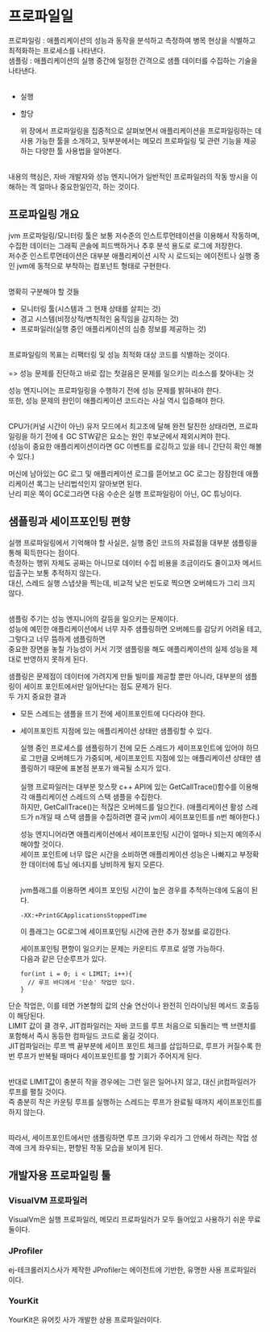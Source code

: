 <h1>프로파일일</h1>

프로파일링 : 애플리케이션의 성능과 동작을 분석하고 측정하여 병목 현상을 식별하고 최적화하는 프로세스를 나타낸다.</br>
샘플링 : 애플리케이션의 실행 중간에 일정한 간격으로 샘플 데이터를 수집하는 기술을 나타낸다.</br></br>

- 실행
- 할당

  위 장에서 프로파일링을 집중적으로 살펴보면서 애플리케이션을 프로파일링하는 데 사용 가능한 툴을 소개하고, 뒷부분에서는 메모리 프로파일링 및 관련 기능을 제공하는 다양한 툴 사용법을 알아본다.</br>
</br>
  내용의 핵심은, 자바 개발자와 성능 엔지니어가 일반적인 프로파일러의 작동 방시을 이해하는 겍 얼마나 중요한일인각, 하는 것이다.</br>

  <h2>프로파일링 개요</h2>

  jvm 프로파일링/모니터링 툴은 보통 저수준의 인스트루먼테이션을 이용해서 작동하며, 수집한 데이터는 그래픽 콘솔에 피드백하거나 추후 분석 용도로 로그에 저장한다.</br>
  저수준 인스트루먼테이션은 대부분 애플리케이션 시작 시 로드되는 에이전트나 실행 중인 jvm에 동적으로 부착하는 컴포넌트 형태로 구현한다.</br></br>

  명확히 구분해야 할 것들</br>
   - 모니터링 툴(시스템과 그 현재 상태를 살피는 것)
   - 경고 시스템(비정상적/변칙적인 움직임을 감지하는 것)
   - 프로파일러(실행 중인 애플리케이션의 심층 정보를 제공하는 것)

</br>
프로파일링의 목표는 리팩터링 및 성능 최적화 대상 코드를 식별하는 것이다.</br></br>
=> 성능 문제를 진단하고 바로 잡는 첫걸음은 문제를 일으키는 리소스를 찾아내는 것</br>

성능 엔지니어는 프로파일링을 수행하기 전에 성능 문제를 밝혀내야 한다.</br>
또한, 성능 문제의 원인이 애플리케이션 코드라는 사실 역시 입증해야 한다.</br></br>


CPU가(커널 시간이 아닌) 유저 모드에서 최고조에 달해 완전 탈진한 상태라면, 프로파일링을 하기 전에ㅔ GC STW같은 요소는 원인 후보군에서 제외시켜야 한다.</br>
(성능이 중요한 애플리케이션이라면 GC 이벤트를 로깅하고 있을 테니 간단히 확인 해볼 수 있다.)</br>

머신에 남아있는 GC 로그 및 애플리케이션 로그를 뜯어보고 GC 로그는 잠잠한데 애플리케이션 록그는 난리법석인지 알아보면 된다.</br>
난리 피운 쪽이 GC로그라면 다음 수순은 실행 프로파일링이 아닌, GC 튜닝이다.
</br>

<h2>샘플링과 세이프포인팅 편향</h2>

실행 프로파일링에서 기억해야 할 사실은, 실행 중인 코드의 자료점을 대부분 샘플링을 통해 획득한다는 점이다.</br>
측정하는 행위 자체도 공짜는 아니므로 데이터 수집 비용을 조금이라도 줄이고자 메서드 입출구는 보통 추적하지 않는다.</br>
대신, 스레드 실행 스냅샷을 찍는데, 비교적 낮은 빈도로 찍으면 오버헤드가 그리 크지 않다.</br></br>

샘플링 주기는 성능 엔지니어의 갈등을 일으키는 문제이다.</br>
성능에 예민한 애플리케이션에서 너무 자주 샘플링하면 오버헤드를 감당키 어려울 테고, 그렇다고 너무 뜸하게 샘플링하면</br>
중요한 장면을 놓칠 가능성이 커서 기껏 샘플링을 해도 애플리케이션의 실제 성능을 제대로 반영하지 못하게 된다.</br>

샘플링은 문제점이 데이터에 가려지게 만들 빌미를 제공할 뿐만 아니라, 대부분의 샘플링이 세이프 포인트에서만 일어난다는 점도 문제가 된다.</br>
두 가지 중요한 결과</br>
- 모든 스레드는 샘플을 뜨기 전에 세이프포인트에 다다라야 한다.
- 세이프포인트 지점에 있는 애플리케이션 상태만 샘플링할 수 있다.

  실행 중인 프로세스를 샘플링하기 전에 모든 스레드가 세이프포인트에 있어야 하므로 그만큼 오버헤드가 가중되며, 세이프포인트 지점에 있는 애플리케이션 상태만 샘플링하기 때문에 표본점 분포가 왜곡될 소지가 있다.
</br></br>
  실행 프로파일러는 대부분 핫스팟 c++ API에 있는 GetCallTrace()함수를 이용해 각 애플리케이션 스레드의 스택 샘플을 수집한다.</br>
  하지만, GetCallTrace()는 적잖은 오버헤드를 일으킨다. (애플리케이션 활성 스레드가 n개일 때 스택 샘플을 수집하려면 결국 jvm이 세이프포인트를 n번 해야한다.)</br>

  성능 엔지니어라면 애플리케이션에서 세이프포인팅 시간이 얼마나 되는지 예의주시해야할 것이다.</br>
  세이프 포인트에 너무 많은 시간을 소비하면 애플리케이션 성능은 나빠지고 부정확한 데이터에 튜닝 에너지를 낭비하게 될지 모른다.</br></br>

  jvm플래그를 이용하면 세이프 포인팅 시간이 높은 경우를 추적하는데에 도움이 된다.</br>
  ```
  -XX:+PrintGCApplicationsStoppedTime
  ```
  이 플래그는 GC로그에 세이프포인팅 시간에 관한 추가 정보를 로깅한다.</br>


  세이프포인팅 편향이 일으키는 문제는 카운티드 루프로 설명 가능하다.</br>
  다음과 같은 단순루프가 있다.</br>
  ```
  for(int i = 0; i < LIMIT; i++){
    // 루프 바디에서 '단순' 작업만 있다.
  }
  ```




단순 작업은, 이를 테면 가본형의 값의 산술 연산이나 완전히 인라이닝된 메서드 호출등이 해당된다.</br>
LIMIT 값이 클 경우, JIT컴파일러는 자바 코드를 루프 처음으로 되돌리는 백 브랜치를 포함해서 즉시 동등한 컴파일드 코드로 옮길 것이다.</br>
JIT컴파일러는 루프 백 끝부분에 세이프 포인트 체크를 삽입하므로, 루프가 커질수록 한 번 루프가 반복될 때마다 세이프포인트를 할 기회가 주어지게 된다.</br></br>

반대로 LIMIT값이 충분히 작을 경우에는 그런 일은 일어나지 않고, 대신 jit컴파일러가 루프를 펼칠 것이다.</br>
즉 충분히 작은 카운팅 루프를 실행하는 스레드는 루프가 완료될 때까지 세이프포인트를 하지 않는다.</br></br>

따라서, 세이프포인트에서만 샘플링하면 루프 크기와 우리가 그 안에서 하려는 작업 성격에 크게 좌우되는, 편향된 작동 모습을 보이게 된다.</br>


  <h2>개발자용 프로파일링 툴</h2>

  <h3>VisualVM 프로파일러</h3>
  VisualVm은 실행 프로파일러, 메모리 프로파일러가 모두 들어있고 사용하기 쉬운 무료 둘이다.
  <h3>JProfiler</h3>
  ej-테크롤러지스사가 제작한 JProfiler는 에이전트에 기반한, 유명한 사용 프로파일러이다.
 <h3>YourKit</h3>
 YourKit은 유어킷 사가 개발한 상용 프로파일러이다.


  
